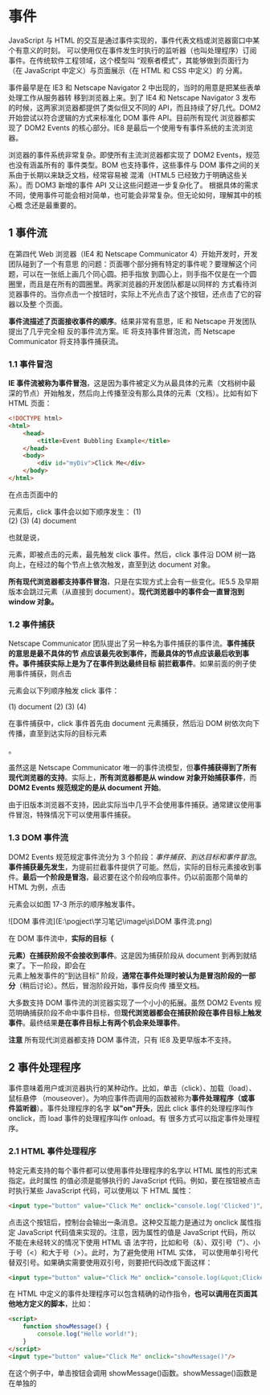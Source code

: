 # 事件

JavaScript 与 HTML 的交互是通过事件实现的，事件代表文档或浏览器窗口中某个有意义的时刻。 可以使用仅在事件发生时执行的监听器（也叫处理程序）订阅事件。在传统软件工程领域，这个模型叫 “观察者模式”，其能够做到页面行为（在 JavaScript 中定义）与页面展示（在 HTML 和 CSS 中定义）的 分离。 

事件最早是在 IE3 和 Netscape Navigator 2 中出现的，当时的用意是把某些表单处理工作从服务器转 移到浏览器上来。到了 IE4 和 Netscape Navigator 3 发布的时候，这两家浏览器都提供了类似但又不同的 API，而且持续了好几代。DOM2 开始尝试以符合逻辑的方式来标准化 DOM 事件 API。目前所有现代 浏览器都实现了 DOM2 Events 的核心部分。IE8 是最后一个使用专有事件系统的主流浏览器。 

浏览器的事件系统非常复杂。即使所有主流浏览器都实现了 DOM2 Events，规范也没有涵盖所有的 事件类型。BOM 也支持事件，这些事件与 DOM 事件之间的关系由于长期以来缺乏文档，经常容易被 混淆（HTML5 已经致力于明确这些关系）。而 DOM3 新增的事件 API 又让这些问题进一步复杂化了。 根据具体的需求不同，使用事件可能会相对简单，也可能会非常复杂。但无论如何，理解其中的核心概 念还是最重要的。

## 1 事件流

在第四代 Web 浏览器（IE4 和 Netscape Communicator 4）开始开发时，开发团队碰到了一个有意思 的问题：页面哪个部分拥有特定的事件呢？要理解这个问题，可以在一张纸上画几个同心圆。把手指放 到圆心上，则手指不仅是在一个圆圈里，而且是在所有的圆圈里。两家浏览器的开发团队都是以同样的 方式看待浏览器事件的。当你点击一个按钮时，实际上不光点击了这个按钮，还点击了它的容器以及整 个页面。 

**事件流描述了页面接收事件的顺序**。结果非常有意思，IE 和 Netscape 开发团队提出了几乎完全相 反的事件流方案。IE 将支持事件冒泡流，而 Netscape Communicator 将支持事件捕获流。

### 1.1 事件冒泡

**IE 事件流被称为事件冒泡**，这是因为事件被定义为从最具体的元素（文档树中最深的节点）开始触发，然后向上传播至没有那么具体的元素（文档）。比如有如下 HTML 页面：

```html
<!DOCTYPE html>
<html>
    <head>
    	<title>Event Bubbling Example</title>
    </head>
    <body>
    	<div id="myDiv">Click Me</div>
    </body>
</html>
```

在点击页面中的<div>元素后，click 事件会以如下顺序发生：
(1) <div>
(2) <body>
(3) <html>
(4) document

也就是说，<div>元素，即被点击的元素，最先触发 click 事件。然后，click 事件沿 DOM 树一路向上，在经过的每个节点上依次触发，直至到达 document 对象。

**所有现代浏览器都支持事件冒泡**，只是在实现方式上会有一些变化。IE5.5 及早期版本会跳过<html>元素（从<body>直接到 document）。**现代浏览器中的事件会一直冒泡到 window 对象。**

### 1.2 事件捕获

Netscape Communicator 团队提出了另一种名为事件捕获的事件流。**事件捕获的意思是最不具体的节 点应该最先收到事件，而最具体的节点应该最后收到事件。**事件捕获实际上**是为了在事件到达最终目标 前拦截事件**。如果前面的例子使用事件捕获，则点击<div>元素会以下列顺序触发 click 事件：

(1) document
(2) <html>
(3) <body>
(4) <div>

在事件捕获中，click 事件首先由 document 元素捕获，然后沿 DOM 树依次向下传播，直至到达实际的目标元素<div>。

虽然这是 Netscape Communicator 唯一的事件流模型，但**事件捕获得到了所有现代浏览器的支持**。实际上，**所有浏览器都是从 window 对象开始捕获事件**，而 **DOM2 Events 规范规定的是从 document 开始**。

由于旧版本浏览器不支持，因此实际当中几乎不会使用事件捕获。通常建议使用事件冒泡，特殊情况下可以使用事件捕获。

### 1.3 DOM 事件流

DOM2 Events 规范规定事件流分为 3 个阶段：*事件捕获、到达目标和事件冒泡*。**事件捕获最先发生**，为提前拦截事件提供了可能。然后，实际的目标元素接收到事件。**最后一个阶段是冒泡**，最迟要在这个阶段响应事件。仍以前面那个简单的 HTML 为例，点击<div>元素会以如图 17-3 所示的顺序触发事件。

![DOM 事件流](E:\pogject\学习笔记\image\js\DOM 事件流.png)

在 DOM 事件流中，**实际的目标（<div>元素）在捕获阶段不会接收到事件**。这是因为捕获阶段从 document 到<html>再到<body>就结束了。下一阶段，即会在<div>元素上触发事件的“到达目标” 阶段，**通常在事件处理时被认为是冒泡阶段的一部分**（稍后讨论）。然后，冒泡阶段开始，事件反向传 播至文档。

大多数支持 DOM 事件流的浏览器实现了一个小小的拓展。虽然 DOM2 Events 规范明确捕获阶段不命中事件目标，但**现代浏览器都会在捕获阶段在事件目标上触发事件**。最终结果**是在事件目标上有两个机会来处理事件**。

**注意** 所有现代浏览器都支持 DOM 事件流，只有 IE8 及更早版本不支持。

## 2 事件处理程序

事件意味着用户或浏览器执行的某种动作。比如，单击（click）、加载（load）、鼠标悬停 （mouseover）。为响应事件而调用的函数被称为**事件处理程序（或事件监听器**）。事件处理程序的名字 **以"on"开头**，因此 click 事件的处理程序叫作 onclick，而 load 事件的处理程序叫作 onload。有 很多方式可以指定事件处理程序。

### 2.1 HTML 事件处理程序

特定元素支持的每个事件都可以使用事件处理程序的名字以 HTML 属性的形式来指定。此时属性 的值必须是能够执行的 JavaScript 代码。例如，要在按钮被点击时执行某些 JavaScript 代码，可以使用以 下 HTML 属性：

```html
<input type="button" value="Click Me" onclick="console.log('Clicked')"/>
```

点击这个按钮后，控制台会输出一条消息。这种交互能力是通过为 onclick 属性指定 JavaScript 代码值来实现的。注意，因为属性的值是 JavaScript 代码，所以不能在未经转义的情况下使用 HTML 语 法字符，比如和号（&）、双引号（"）、小于号（<）和大于号（>）。此时，为了避免使用 HTML 实体， 可以使用单引号代替双引号。如果确实需要使用双引号，则要把代码改成下面这样：

```html
<input type="button" value="Click Me" onclick="console.log(&quot;Clicked&quot;)"/>
```

在 HTML 中定义的事件处理程序可以包含精确的动作指令，**也可以调用在页面其他地方定义的脚本**，比如：

```html
<script>
    function showMessage() {
    	console.log("Hello world!");
    }
</script>
<input type="button" value="Click Me" onclick="showMessage()"/>
```

在这个例子中，单击按钮会调用 showMessage()函数。showMessage()函数是在单独的<script> 元素中定义的，而且也可以在外部文件中定义。**作为事件处理程序执行的代码可以访问全局作用域中的 一切。** 

以这种方式指定的事件处理程序有一些特殊的地方。首先，**会创建一个函数来封装属性的值**。**这个 函数有一个特殊的局部变量 event，其中保存的就是 event 对象**.

```html
<!-- 输出"click" -->
<input type="button" value="Click Me" onclick="console.log(event.type)">
```

有了这个对象，就不用开发者另外定义其他变量，也不用从包装函数的参数列表中去取了。

在这个函数中，**this 值相当于事件的目标元素**，如下面的例子所示：

```html
<!-- 输出"Click Me" -->
<input type="button" value="Click Me" onclick="console.log(this.value)">
```

这个动态创建的包装函数还有一个特别有意思的地方，就是**其作用域链被扩展了**。在这个函数中，**document 和元素自身的成员都可以被当成局部变量来访问**。这是通过使用 with 实现的：

```js
function() {
    with(document) {
        with(this) {
        	// 属性值
        }
    }
}
```

这意味着**事件处理程序可以更方便地访问自己的属性**。下面的代码与前面的示例功能一样：

```js
<!-- 输出"Click Me" -->
<input type="button" value="Click Me" onclick="console.log(value)">
```

**如果这个元素是一个表单输入框，则作用域链中还会包含表单元素**，事件处理程序对应的函数等价于如下这样：

```js
function() {
    with(document) {
        with(this.form) {
            with(this) {
            	// 属性值
            }
        }
    }
}
```

本质上，经过这样的扩展，**事件处理程序的代码就可以不必引用表单元素**，**而直接访问同一表单中的其他成员了**。下面的例子就展示了这种成员访问模式：

```html
<form method="post">
	<input type="text" name="username" value="">
	<input type="button" value="Echo Username" onclick="console.log(username.value)">
</form>
```

点击这个例子中的按钮会显示出文本框中包含的文本。注意，事件处理程序中的代码直接引用了username。

在 HTML 中指定事件处理程序有一些问题。第一个问题是**时机问题**。有可能 HTML 元素已经显示 在页面上，用户都与其交互了，而事件处理程序的代码还无法执行。比如在前面的例子中，如果 showMessage()函数是在页面后面，在按钮中代码的后面定义的，那么当用户在 showMessage()函数 被定义之前点击按钮时，就会发生错误。为此，大多数 HTML 事件处理程序会封装在 try/catch 块中， 以便在这种情况下静默失败，如下面的例子所示：

```html
<input type="button" value="Click Me" onclick="try{showMessage();}catch(ex) {}">
```

这样，如果在 showMessage()函数被定义之前点击了按钮，就不会发生 JavaScript 错误了，这是因为错误在浏览器收到之前已经被拦截了。

另一个问题是**对事件处理程序作用域链的扩展在不同浏览器中可能导致不同的结果**。不同 JavaScript 引擎中标识符解析的规则存在差异，因此访问无限定的对象成员可能导致错误。 

使用 HTML 指定事件处理程序的最后一个问题是 HTML 与 JavaScript 强耦合。**如果需要修改事件处 理程序，则必须在两个地方，即 HTML 和 JavaScript 中，修改代码**。这也是很多开发者不使用 HTML 事件处理程序，而使用 JavaScript 指定事件处理程序的主要原因。

### 2.2 DOM0 事件处理程序

在 JavaScript 中指定事件处理程序的**传统方式**是**把一个函数赋值给（DOM 元素的）一个事件处理程 序属性**。这也是在第四代 Web 浏览器中开始支持的事件处理程序赋值方法，直到现在所有现代浏览器 仍然都支持此方法，主要原因是简单。要使用 JavaScript 指定事件处理程序，必须先取得要操作对象的 引用。

 **每个元素（包括 window 和 document）都有通常小写的事件处理程序属性**，比如 onclick。只要 把这个属性赋值为一个函数即可：

```js
let btn = document.getElementById("myBtn");
btn.onclick = function() {
	console.log("Clicked");
};
```

这里先从文档中取得按钮，然后给它的 onclick 事件处理程序赋值一个函数。注意，前面的代码 在运行之后才会给事件处理程序赋值。因此如果在页面中上面的代码出现在按钮之后，则有可能出现用 户点击按钮没有反应的情况。 

**像这样使用 DOM0 方式为事件处理程序赋值时，所赋函数被视为元素的方法**。因此，事件处理程 序会在元素的作用域中运行，**即 this 等于元素**。下面的例子演示了使用 this 引用元素本身：

```js
let btn = document.getElementById("myBtn");
btn.onclick = function() {
	console.log(this.id); // "myBtn"
};
```

点击按钮，这段代码会显示元素的 ID。这个 ID 是通过 this.id 获取的。不仅仅是 id，**在事件处 理程序里通过 this 可以访问元素的任何属性和方法**。

以这种方式添加事件处理程序是**注册在事件流的 冒泡阶段**的。 

**通过将事件处理程序属性的值设置为 null，可以移除通过 DOM0 方式添加的事件处理程序**，如下 面的例子所示：

```js
btn.onclick = null; // 移除事件处理程序
```

把事件处理程序设置为 null，**再点击按钮就不会执行任何操作了**。

**注意** 如果事件处理程序是在 HTML 中指定的，则 onclick 属性的值是一个包装相应 HTML 事件处理程序属性值的函数。这些事件处理程序也可以通过在 JavaScript 中将相应 属性设置为 null 来移除。

### 2.3 DOM2 事件处理程序

DOM2 Events 为事件处理程序的赋值和移除定义了两个方法：**addEventListener()和 remove- EventListener()**。这两个方法暴露在所有 DOM 节点上，它们接收 3 个参数：**事件名、事件处理函 数和一个布尔值**，true 表示在捕获阶段调用事件处理程序，**false（默认值）表示在冒泡阶段调用事 件处理程序**。

仍以给按钮添加 click 事件处理程序为例，可以这样写：

```js
let btn = document.getElementById("myBtn");
btn.addEventListener("click", () => {
	console.log(this.id);
}, false);
```

以上代码为按钮添加了会在事件冒泡阶段触发的 onclick 事件处理程序（因为最后一个参数值为 false）。与 DOM0 方式类似，这个事件处理程序同样在被附加到的元素的作用域中运行。**使用 DOM2 方式的主要优势是可以为同一个事件添加多个事件处理程序**。来看下面的例子：

```js
let btn = document.getElementById("myBtn");
btn.addEventListener("click", () => {
	console.log(this.id);
}, false);
btn.addEventListener("click", () => {
	console.log("Hello world!");
}, false);
```

这里给按钮添加了两个事件处理程序。**多个事件处理程序以添加顺序来触发**，因此前面的代码会先 打印元素 ID，然后显示消息“Hello world!”。 

通过 addEventListener()添加的事件处理程序**只能使用 removeEventListener()并传入与添 加时同样的参数来移除**。这**意味着使用 addEventListener()添加的匿名函数无法移除**，如下面的例 子所示：

```js
let btn = document.getElementById("myBtn");
btn.addEventListener("click", () => {
	console.log(this.id);
}, false);

// 其他代码
btn.removeEventListener("click", function() { // 没有效果！
	console.log(this.id);
}, false);
```

这个例子通过 addEventListener()添加了一个匿名函数作为事件处理程序。然后，又以看起来 相同的参数调用了 removeEventListener()。但实际上，第二个参数与传给 addEventListener() 的完全不是一回事。**传给 removeEventListener()的事件处理函数必须与传给 addEventListener() 的是同一个**，如下面的例子所示：

```js
let btn = document.getElementById("myBtn");
let handler = function() {
	console.log(this.id);
};

btn.addEventListener("click", handler, false);
// 其他代码
btn.removeEventListener("click", handler, false); // 有效果！
```

这个例子有效，因为调用 addEventListener()和 removeEventListener()时传入的是同一个 函数。 

大多数情况下，**事件处理程序会被添加到事件流的冒泡阶段**，主要原因是跨浏览器兼容性好。把事 件处理程序注册到捕获阶段通常用于在事件到达其指定目标之前拦截事件。**如果不需要拦截，则不要使 用事件捕获**。

### 2.4 IE 事件处理程序

IE 实现了与 DOM 类似的方法，即 **attachEvent()和 detachEvent()**。这两个方法接收两个同样 的参数：事件处理程序的名字和事件处理函数。因为 IE8 及更早版本只支持事件冒泡，所以使**用 attachEvent()添加的事件处理程序会添加到冒泡阶段**。 

要使用 attachEvent()给按钮添加 click 事件处理程序，可以使用以下代码：

```js
var btn = document.getElementById("myBtn");
btn.attachEvent("onclick",function(){
	console.log("Clicked");
});
```

注意，**attachEvent()的第一个参数是"onclick**"，而不是 DOM 的 addEventListener()方法 的"click"。 

在 IE 中使用 attachEvent()与使用 DOM0 方式的主要区别是事件处理程序的作用域。使用 DOM0 方式时，事件处理程序中的 this 值等于目标元素。而使用 attachEvent()时，事件处理程序**是在全 局作用域中运行的**，因此 **this 等于 window**。来看下面使用 attachEvent()的例子：

```js
var btn = document.getElementById("myBtn");
btn.attachEvent("onclick", function() {
	console.log(this === window); // true
});
```

理解这些差异对编写跨浏览器代码是非常重要的。

与使用 addEventListener()一样，使用 attachEvent()方法也可以给一个元素添加多个事件处理程序。比如下面的例子：

```js
var btn = document.getElementById("myBtn");
btn.attachEvent("onclick", function() {
	console.log("Clicked");
});
btn.attachEvent("onclick", function() {
	console.log("Hello world!");
});
```

这里调用了两次 attachEvent()，分别给同一个按钮添加了两个不同的事件处理程序。不过，与 DOM 方法不同，这里的事件处理程序会**以添加它们的顺序反向触发**。换句话说，在点击例子中的按钮 后，控制台中会先打印出"Hello world!"，然后再打印出"Clicked"。 

使用 attachEvent()添加的事件处理程序将使用 detachEvent()来移除，只要提供相同的参数。 与使用 DOM 方法类似，作为事件处理程序添加的匿名函数也无法移除。但**只要传给 detachEvent() 方法相同的函数引用，就可以移除**。下面的例子演示了附加和剥离事件：

```js
var btn = document.getElementById("myBtn");
var handler=function(){
	console.log("Clicked");
}
btn.attachEvent("onclick",handler);
//
btn.detachEvent("onclick",handler);
```

这里先把事件处理程序保存到变量 handler，之后又将其传给 detachEvent()来移除事件处理程序。

### 2.5 跨浏览器事件处理程序

为了以跨浏览器兼容的方式处理事件，很多开发者会选择使用一个 JavaScript 库，**其中抽象了不同 浏览器的差异**。有些开发者也可能会自己编写代码，以便使用最合适的事件处理手段。自己编写跨浏览 器事件处理代码也很简单，主要依赖能力检测。要确保事件处理代码具有最大兼容性，**只需要让代码在 冒泡阶段运行即可**。 

为此，需要先创建一个 **addHandler()方法**。这个方法的任务是根据需要分别使用 DOM0 方式、 DOM2 方式或 IE 方式来添加事件处理程序。这个方法会在 EventUtil 对象（本章示例使用的对象）上 添加一个方法，以实现跨浏览器事件处理。添加的这个 addHandler()方法接收 3 个参数：目标元素、 事件名和事件处理函数。 

有了 addHandler()，还要写一个也接收同样的 3 个参数的 **removeHandler()**。这个方法的任务 是移除之前添加的事件处理程序，不管是通过何种方式添加的，默认为 DOM0 方式。 

以下就是包含这两个方法的 EventUtil 对象：

```js
var EventUtil={
	addHandler:function(element,type,handler){
		if (element.addEventListener) {
			element.addEventListener(type,handler,false);
		}else if(element.attachEvent){
			element.attachEvent("on"+type,handler);
		}else{
			element["on"+type]=handler;
		}
	},
	removeHandler:function(element,type,handler){
		if (element.removeEventListener) {
			element.removeEventListener(type,handler,false);
		}else if(element.detachEvent){
			element.detachEvent("on"+type,handler);
		}else{
			element["on"+type]=null;
		}
	}
};

```

两个方法都是首先检测传入元素上是否存在 DOM2 方式。如果有 DOM2 方式，就使用该方式，传 入事件类型和事件处理函数，以及表示冒泡阶段的第三个参数 false。否则，如果存在 IE 方式，则使 用该方式。注意这时候必须在事件类型前加上"on"，才能保证在 IE8 及更早版本中有效。**最后是使用 DOM0 方式（在现代浏览器中不会到这一步**）。注意使用 DOM0 方式时使用了中括号计算属性名，并将 事件处理程序或 null 赋给了这个属性。 可以像下面这样使用 EventUtil 对象：

```js
var btn = document.getElementById("myBtn");
var handler=function(){
	console.log("Clicked");
}
EventUtil.addHandler(btn,"click",handler);
//其他代码
EventUtil.removeHandler(btn,"onclick",handler);
```

这里的 addHandler()和 removeHandler()方法**并没有解决所有跨浏览器一致性问题**，比如 **IE 的作用域问题、多个事件处理程序执行顺序问题等**。不过，这两个方法已经实现了跨浏览器添加和移除 事件处理程序。另外也要注意，DOM0 只支持给一个事件添加一个处理程序。好在 DOM0 浏览器已经 很少有人使用了，所以影响应该不大。

## 3 事件对象

在 DOM 中发生事件时，所有相关信息都会被收集并存储在一个名为 **event** 的对象中。这个对象包 含了一些基本信息，比如**导致事件的元素、发生的事件类型，以及可能与特定事件相关的任何其他数据**。 例如，鼠标操作导致的事件会生成鼠标位置信息，而键盘操作导致的事件会生成与被按下的键有关的信 息。所有浏览器都支持这个 event 对象，尽管支持方式不同。

### 3.1 DOM 事件对象

在 DOM 合规的浏览器中，**event 对象是传给事件处理程序的唯一参数**。不管以哪种方式（DOM0 或 DOM2）指定事件处理程序，都会传入这个 event 对象。下面的例子展示了在两种方式下都可以使 用事件对象：

```js
var btn = document.getElementById("myBtn");
btn.onclick = function(event) {
	console.log(event.type); // "click"
};
btn.addEventListener("click", (event) => {
	console.log(event.type); // "click"
}, false);
```

这个例子中的两个事件处理程序都会在控制台打出 event.type 属性包含的事件类型。这个属性中 始终包含被触发事件的类型，如"click"（与传给 addEventListener()和 removeEventListener() 方法的事件名一致）。 

在通过 HTML 属性指定的事件处理程序中，同样可以使用变量 event 引用事件对象。下面的例子 中演示了如何使用这个变量：

```js
<input type="button" value="Click Me" onclick="console.log(event.type)">
```

以这种方式提供 event 对象，可以让 HTML 属性中的代码实现与 JavaScript 函数同样的功能。 

如前所述，**事件对象包含与特定事件相关的属性和方法**。*不同的事件生成的事件对象也会包含不同 的属性和方法*。不过，所有事件对象都会包含下表列出的这些公共属性和方法。

![事件对象公共属性和方法](E:\pogject\学习笔记\image\js\事件对象公共属性和方法.png)

#### this、currentTarget 和 target

在事件处理程序内部，**this 对象始终等于 currentTarget 的值**，而 target 只包含事件的实际 目标。**如果事件处理程序直接添加在了意图的目标，则 this、currentTarget 和 target 的值是一样 的**。下面的例子展示了这两个属性都等于 this 的情形：

```js
var btn = document.getElementById("myBtn");
btn.onclick = function(event) {
	console.log(event.currentTarget===this); // true
	console.log(event.target===this);  //true;
};
```

上面的代码检测了 currentTarget 和 target 的值是否等于 this。因为 click 事件的目标是按 钮，所以这 3 个值是相等的。**如果这个事件处理程序是添加到按钮的父节点（如 document.body）上， 那么它们的值就不一样了**。比如下面的例子在 document.body 上添加了单击处理程序：

```js
var btn = document.getElementById("myBtn");
document.body.onclick = function(event) {
	console.log(event.currentTarget===this); // true
	console.log(event.target===this);  //false;
	console.log(event.currentTarget === document.body); // true
	console.log(this === document.body); // true
	console.log(event.target === document.getElementById("myBtn")); // true
};
```

这种情况下点击按钮，this 和 currentTarget 都等于 document.body，这是**因为它是注册事件 处理程序的元素**。**而 target 属性等于按钮本身，这是因为那才是 click 事件真正的目标**。由于按钮 本身并没有注册事件处理程序，因此 click 事件**冒泡**到 document.body，从而触发了在它上面注册的 处理程序。 

#### type 属性

**type 属性在一个处理程序处理多个事件时很有用**。比如下面的处理程序中就使用了 event.type：

```js
var btn = document.getElementById("myBtn");

let handler=function(event){
	switch(event.type){
		case "click":
			console.log("Clicked");
			break;
		case "mouseover":
			event.target.style.backgroundColor="red";
			break;
		case "mouseout":
			event.target.style.backgroundColor="";
			break;
	}
};

btn.onclick=handler;
btn.onmouseover=handler;
btn.onmouseout=handler;
```

在这个例子中，函数 handler 被用于处理 3 种不同的事件：click、mouseover 和 mouseout。 当按钮被点击时，应该在控制台打印一条消息，如前面的例子所示。而把鼠标放到按钮上，会导致按钮 背景变成红色，接着把鼠标从按钮上移开，背景颜色应该又恢复成默认值。**这个函数使用 event.type 属性确定了事件类型，从而可以做出不同的响应。** 

#### preventDefault()方法和cancelable 属性

**preventDefault()方法用于阻止特定事件的默认动作**。比如，链接的默认行为就是在被单击时导 航到 href 属性指定的 URL。如果想阻止这个导航行为，可以在 onclick 事件处理程序中取消，如下 面的例子所示：

```html
<a href="https://www.baidu.com/" id="myLink" target="_blank">preventDefault</a>
<script type="text/javascript">
let link = document.getElementById("myLink");
link.onclick = function(event) {
	event.preventDefault();
};
</script>
```

任何可以通过 preventDefault()取消默认行为的事件，**其事件对象的 cancelable 属性都会设置为 true。**

#### stopPropagation()方法

**stopPropagation()方法用于立即阻止事件流在 DOM 结构中传播，取消后续的事件捕获或冒泡**。 例如，直接添加到按钮的事件处理程序中调用 stopPropagation()，可以阻止 document.body 上注 册的事件处理程序执行。比如：

```js
var btn = document.getElementById("myBtn");
btn.onclick = function(event) {
	console.log("Clicked");
	event.stopPropagation();
};
document.body.onclick = function(event) {
	console.log("Body clicked");
};
```

如果这个例子中不调用stopPropagation()，那么点击按钮就会打印两条消息。但这里由于click 事件不会传播到 document.body，因此 onclick 事件处理程序永远不会执行。 

####  eventPhase 属性

**eventPhase 属性可用于确定事件流当前所处的阶段**。

- 如果事件处理程序在捕获阶段被调用，则 eventPhase 等于 1；

- 如果事件处理程序在目标上被调用，则 eventPhase 等于 2；

- 如果事件处理程序 在冒泡阶段被调用，则 eventPhase 等于 3。

不过要注意的是，**虽然“到达目标”是在冒泡阶段发生的， 但其 eventPhase 仍然等于 2**。下面的例子展示了 eventPhase 在不同阶段的值：

```js
var btn = document.getElementById("myBtn");
btn.onclick = function(event) {
    //接着，会触发按钮本身的事件处理程序（尽管是注册在冒泡阶段）
	console.log(event.eventPhase);  //2
};
document.body.addEventListener("click", (event) => {
    //首先会触发注册在捕获阶段的 document.body 上的事件处理程序
	console.log(event.eventPhase); // 1
}, true);

document.body.onclick = (event) => {
    //最后触发的是注册在冒泡阶段的 document.body 上的事件处理程序
	console.log(event.eventPhase); // 3
};
```

在这个例子中，点击按钮首先会触发注册在捕获阶段的 document.body 上的事件处理程序， 显示 eventPhase 为 1。接着，会触发按钮本身的事件处理程序（尽管是注册在冒泡阶段），此时显 示 eventPhase 等于 2。最后触发的是注册在冒泡阶段的 document.body 上的事件处理程序，显示 eventPhase 为 3。**而当 eventPhase 等于 2 时，this、target 和 currentTarget 三者相等**。

注意 **event 对象只在事件处理程序执行期间存在，一旦执行完毕，就会被销毁**。

### 3.2 IE 事件对象

与 DOM 事件对象不同， **IE 事件对象可以基于事件处理程序被指定的方式以不同方式来访问**。如果事件处理程序是使用 DOM0 方式指定的，则 event 对象只是 window 对象的一个属性，如下所示：

```js
var btn = document.getElementById("myBtn");
btn.onclick = function() {
    let event = window.event;
    console.log(event.type); // "click"
};
```

这里，window.event 中保存着 event 对象，其 event.type 属性保存着事件类型（IE 的这个属 性的值与 DOM 事件对象中一样）。不过，**如果事件处理程序是使用 attachEvent()指定的，则 event 对象会作为唯一的参数传给处理函数**，如下所示：

```js
var btn = document.getElementById("myBtn");
btn.attachEvent("onclick", function(event) {
	console.log(event.type); // "click"
});
```

**使用 attachEvent()时，event 对象仍然是 window 对象的属性**（像 DOM0 方式那样），只是出 于方便也将其作为参数传入。 

**如果是使用 HTML 属性方式指定的事件处理程序，则 event 对象同样可以通过变量 event 访问**（与 DOM 模型一样）。下面是在 HTML 事件属性中使用 event.type 的例子：

```html
<input type="button" value="Click Me" onclick="console.log(event.type)">
```

I**E 事件对象也包含与导致其创建的特定事件相关的属性和方法，其中很多都与相关的 DOM 属性和 方法对应**。与 DOM 事件对象一样，基于触发的事件类型不同，event 对象中包含的属性和方法也不一 样。不过，所有 IE 事件对象都会包含下表所列的公共属性和方法。

| 属性/方法    | 类 型  | 类 型  | 说 明                                                        |
| ------------ | ------ | ------ | ------------------------------------------------------------ |
| cancelBubble | 布尔值 | 读/写  | 默认为 false，设置为 true 可以取消冒泡（与 DOM 的 stopPropagation()方法相同） |
| returnValue  | 布尔值 | 布尔值 | 默认为 true，设置为 false 可以取消事件默认行为 （与 DOM 的 preventDefault()方法相同） |
| srcElement   | 元素   | 只读   | 事件目标（与 DOM 的 target 属性相同）                        |
| type         | 字符串 | 只读   | 触发的事件类型                                               |

#### srcElement 属性

由于事件处理程序的作用域取决于指定它的方式，**因此 this 值并不总是等于事件目标**。为此，**更 好的方式是使用事件对象的 srcElement 属性代替 this**。下面的例子表明，不同事件对象上的 srcElement 属性中保存的都是事件目标：

```js
var btn = document.getElementById("myBtn");
btn.onclick = function() {
	console.log(window.event.srcElement === this); // true
};
btn.attachEvent("onclick", function(event) {
	console.log(event.srcElement === this); // false
});
```

在第一个以 DOM0 方式指定的事件处理程序中，srcElement 属性等于 this，而在第二个事件处 理程序中（运行在全局作用域下），两个值就不相等了。 

#### returnValue 属性

returnValue 属性等价于 DOM 的 preventDefault()方法，都是用于取消给定事件默认的行为。 **只不过在这里要把 returnValue 设置为 false 才是阻止默认动作**。下面是一个设置该属性的例子：

```js
var link = document.getElementById("myLink");
link.onclick = function() {
	window.event.returnValue = false;
};
```

在这个例子中，returnValue 在 onclick 事件处理程序中被设置为 false，阻止了链接的默认行 为。

#### cancelBubble 属性

与 DOM 不同，没有办法通过 JavaScript 确定事件是否可以被取消。 **cancelBubble 属性与 DOM stopPropagation()方法用途一样，都可以阻止事件冒泡**。因为 IE8 及更早版本不支持捕获阶段，所以只会取消冒泡。stopPropagation()则既取消捕获也取消冒泡。下 面是一个取消冒泡的例子：

```js
var btn = document.getElementById("myBtn");
btn.onclick = function() {
	console.log("Clicked");
	window.event.cancelBubble = true;
};
document.body.onclick = function() {
	console.log("Body clicked");
};
```

通过在按钮的 onclick 事件处理程序中将 cancelBubble 设置为 true，可以阻止事件冒泡到document.body，也就阻止了调用注册在它上面的事件处理程序。于是，点击按钮只会输出一条消息

### 3.3 跨浏览器事件对象

虽然 DOM 和 IE 的事件对象并不相同，但它们有足够的相似性可以实现跨浏览器方案。**DOM 事件对象中包含 IE 事件对象的所有信息和能力，只是形式不同。这些共性可让两种事件模型之间的映射成 为可能**。本章前面的 EventUtil 对象可以像下面这样再添加一些方法：

```js
var EventUtil={
    addHandler:function(element,type,handler){
        if (element.addEventListener) {
            element.addEventListener(type,handler,false);
        }else if(element.attachEvent){
            element.attachEvent("on"+type,handler);
        }else{

            element["on"+type]=handler;
        }
    },
    removeHandler:function(element,type,handler){
        if (element.removeEventListener) {
            element.removeEventListener(type,handler,false);
        }else if(element.detachEvent){
            element.detachEvent("on"+type,handler);
        }else{

            element["on"+type]=null;
        }
    },
    getEvent:function(event){
    	return event ? event : window.event;
    },
    getTarget:function(event){
    	return event.target || event.srcElement;
    },
    preventDefault:function(event){
    	if (event.preventDefault) {
    		event.preventDefault();
    	}else{
    		event.returnValue=false;
    	}
    },
    stopPropagation:function(event){
    	if (event.stopPropagation) {
    		event.stopPropagation();
    	}else{
    		event.cancelBubble=true;
    	}
    }
};
```

这里一共给 EventUtil 增加了 4 个新方法。**首先是 getEvent()**，其返回对 event 对象的引用。 IE 中事件对象的位置不同，而使用这个方法可以不用管事件处理程序是如何指定的，都可以获取到 event 对象。**使用这个方法的前提是，事件处理程序必须接收 event 对象，并把它传给这个方法**。下 面是使用 EventUtil 中这个方法统一获取 event 对象的一个例子：

```js
var btn = document.getElementById("myBtn");
btn.onclick = function(event) {
	event = EventUtil.getEvent(event);
};
```

在 DOM 合规的浏览器中，event 对象会直接传入并返回。而在 IE 中，event 对象可能并没有被 定义（因为使用了 attachEvent()），因此返回 window.event。这样就可以确保无论使用什么浏览器， 都可以获取到事件对象。 

**第二个方法是 getTarget()，其返回事件目标**。在这个方法中，首先检测 event 对象是否存在 target 属性。如果存在就返回这个值；否则，就返回 event.srcElement 属性。下面是使用这个方 法的示例：

```js
btn.onclick = function(event) {
	event = EventUtil.getEvent(event);
    
	let target = EventUtil.getTarget(event);
	console.log(target);
};

```

**第三个方法是 preventDefault()，其用于阻止事件的默认行为**。在传入的 event 对象上，如果 有 preventDefault()方法，就调用这个方法；否则，就将 event.returnValue 设置为 false。下 面是使用这个方法的例子：

```js
let link = document.getElementById("myLink");
link.onclick = function(event) {
	console.log("preventDefault");
	event = EventUtil.getEvent(event);
	EventUtil.preventDefault(event);
};
```

以上代码能在所有主流浏览器中阻止单击链接后跳转到其他页面。这里首先通过 EventUtil. getEvent()获取事件对象，然后又把它传给了 EventUtil.preventDefault()以阻止默认行为。 

**第四个方法 stopPropagation()以类似的方式运行**。同样先检测用于停止事件流的 DOM 方法， 如果没有再使用 cancelBubble 属性。下面是使用这个通用 stopPropagation()方法的示例：

```js
var btn = document.getElementById("myBtn");
btn.onclick = function(event) {

	console.log("Clicked");

	event = EventUtil.getEvent(event);

	let target = EventUtil.getTarget(event);
	console.log(target);

	EventUtil.stopPropagation(event);
};

document.body.onclick = function(event) {
	console.log("Body clicked");
};
```

同样，先通过 EventUtil.getEvent()获取事件对象，然后又把它传给了 EventUtil.stop Propagation()。不过，这个方法在浏览器上可能会停止事件冒泡，也可能会既停止事件冒泡也停止 事件捕获。

```html
<!DOCTYPE html>
<html>
<head>
	<meta charset="utf-8">
	<title>test js</title>
</head>
<body>

	<input type="button" value="Click Me" id="myBtn"><br>
	<a href="https://www.baidu.com/" id="myLink" target="_blank">preventDefault</a>
<script type="text/javascript">
var EventUtil={
    addHandler:function(element,type,handler){
        if (element.addEventListener) {
            element.addEventListener(type,handler,false);
        }else if(element.attachEvent){
            element.attachEvent("on"+type,handler);
        }else{

            element["on"+type]=handler;
        }
    },
    removeHandler:function(element,type,handler){
        if (element.removeEventListener) {
            element.removeEventListener(type,handler,false);
        }else if(element.detachEvent){
            element.detachEvent("on"+type,handler);
        }else{

            element["on"+type]=null;
        }
    },
    getEvent:function(event){
    	return event ? event : window.event;
    },
    getTarget:function(event){
    	return event.target || event.srcElement;
    },
    preventDefault:function(event){
    	if (event.preventDefault) {
    		event.preventDefault();
    	}else{
    		event.returnValue=false;
    	}
    },
    stopPropagation:function(event){
    	if (event.stopPropagation) {
    		event.stopPropagation();
    	}else{
    		event.cancelBubble=true;
    	}
    }
};

var btn = document.getElementById("myBtn");
btn.onclick = function(event) {

	console.log("Clicked");

	event = EventUtil.getEvent(event);

	let target = EventUtil.getTarget(event);
	console.log(target);

	EventUtil.stopPropagation(event);
};

document.body.onclick = function(event) {
	console.log("Body clicked");
};

let link = document.getElementById("myLink");
link.onclick = function(event) {
	console.log("preventDefault");
	event = EventUtil.getEvent(event);
	EventUtil.preventDefault(event);
};

</script>

</body>
</html>
```

## 4 事件类型

Web 浏览器中可以发生很多种事件。如前所述，所发生事件的类型决定了事件对象中会保存什么信息。DOM3 Events 定义了如下事件类型。
- 用户界面事件（UIEvent）：涉及与 BOM 交互的通用浏览器事件。
- 焦点事件（FocusEvent）：在元素获得和失去焦点时触发。
- 鼠标事件（MouseEvent）：使用鼠标在页面上执行某些操作时触发。
- 滚轮事件（WheelEvent）：使用鼠标滚轮（或类似设备）时触发。
- 输入事件（InputEvent）：向文档中输入文本时触发。
- 键盘事件（KeyboardEvent）：使用键盘在页面上执行某些操作时触发。
- 合成事件（CompositionEvent）：在使用某种 IME（Input Method Editor，输入法编辑器）输入字符时触发。

除了这些事件类型之外，HTML5 还定义了另一组事件，而浏览器通常在 DOM 和 BOM 上实现专有事 件。这些专有事件基本上都是根据开发者需求而不是按照规范增加的，因此不同浏览器的实现可能不同。 

DOM3 Events 在 DOM2 Events 基础上重新定义了事件，并增加了新的事件类型。所有主流浏览器 都支持 DOM2 Events 和 DOM3 Events。

### 4.1 用户界面事件

用户界面事件或 UI 事件不一定跟用户操作有关。这类事件在 DOM 规范出现之前就已经以某种形 式存在了，保留它们是为了向后兼容。UI 事件主要有以下几种。 
- DOMActivate：元素被用户通过鼠标或键盘操作激活时触发（比 click 或 keydown 更通用）。 这个事件在 DOM3 Events 中**已经废弃**。因为浏览器实现之间存在差异，所以不要使用它。 
- **load**：**在 window 上当页面加载完成后触发**，在窗套（<frameset>）上当所有窗格（<frame>） 都加载完成后触发，在<img>元素上当图片加载完成后触发，在<object>元素上当相应对象加 载完成后触发。 
- **unload**：**在 window 上当页面完全卸载后触发**，在窗套上当所有窗格都卸载完成后触发，在 <object>元素上当相应对象卸载完成后触发。 
- **abort**：在<object>元素上当相应对象**加载完成前被用户提前终止下载时**触发。 
- **error**：在 window 上当 JavaScript 报错时触发，在<img>元素上当无法加载指定图片时触发， 在<object>元素上当无法加载相应对象时触发，在窗套上当一个或多个窗格无法完成加载时 触发。 
- **select**：在文本框（<input>或 textarea）上当用户选择了一个或多个字符时触发。 
- **resize**：在 window 或窗格上当窗口或窗格被缩放时触发。 
- **scroll**：当用户滚动包含滚动条的元素时在元素上触发。<body>元素包含已加载页面的滚动条。 

大多数 HTML 事件与 window 对象和表单控件有关。 

除了 DOMActivate，这些事件在 DOM2 Events 中都被归为 HTML Events（DOMActivate 在 DOM2 中仍旧是 UI 事件）。

#### load 事件

**load 事件可能是 JavaScript 中最常用的事件。**在 window 对象上，load 事件会在整个页面（包括 所有外部资源如图片、JavaScript 文件和 CSS 文件）加载完成后触发。可以通过两种方式指定 load 事 件处理程序。第一种是 JavaScript 方式，如下所示：

```js
window.addEventListener("load",(event)=>{
	console.log("loaded!");
});
```

这是使用 addEventListener()方法来指定事件处理程序。与其他事件一样，事件处理程序会接 收到一个 event 对象。**这个 event 对象并没有提供关于这种类型事件的额外信息**，虽然在 DOM 合规 的浏览器中，event.target 会被设置为 document，但在 IE8 之前的版本中，不会设置这个对象的 srcElement 属性。

**第二种指定 load 事件处理程序的方式是向<body>元素添加 onload 属性**，如下所示：

```html
<!DOCTYPE html>
<html>
    <head>
    	<title>Load Event Example</title>
    </head>
    <body onload="console.log('Loaded!')">
    </body>
</html>
```

**一般来说，任何在 window 上发生的事件，都可以通过给<body>元素上对应的属性赋值来指定**， **这是因为 HTML 中没有 window 元素**。这实际上是为了保证向后兼容的一个策略，但在所有浏览器中都 能得到很好的支持。**实际开发中要尽量使用 JavaScript 方式。** 

注意 根据 DOM2 Events，**load 事件应该在 document** 而非 window 上**触发**。可是为了 向后兼容，所有浏览器都在 window 上实现了 load 事件。 

**图片上也会触发 load 事件**，包括 DOM中的图片和非 DOM中的图片。可以在 HTML中直接给<img> 元素的 onload 属性指定事件处理程序，比如：

```html
<img src="bg2.jpg" onload="console.log('Image loaded.')">
```

这个例子会在图片加载完成后输出一条消息。同样，使用 JavaScript 也可以为图片指定事件处理程序：

```js
let image = document.getElementById("myImage");
image.addEventListener("load", (event) => {
	console.log(event.target.src);  //file:///E:/pogject/js/bg2.jpg
});
```

这里使用 JavaScript 为图片指定了 load 事件处理程序。处理程序会接收到 event 对象，虽然这个 对象上没有多少有用的信息。这个事件的目标是<img>元素，因此可以直接从 event.target.src 属 性中取得图片地址并打印出来。 

在通过 JavaScript 创建新<img>元素时，也可以给这个元素指定一个在加载完成后执行的事件处理 程序。**在这里，关键是要在赋值 src 属性前指定事件处理程序**，如下所示：

```js
window.addEventListener("load", () => {
	let image = document.createElement("img");
	image.addEventListener("load", (event) => {
		console.log(event.target.src);
	});
	document.body.appendChild(image);
	image.src = "bg2.jpg";
});
```

这个例子首先为 window 指定了一个 load 事件处理程序。因为示例涉及向 DOM 中添加新元素， 所以必须确保页面已经加载完成。**如果在页面加载完成之前操作 document.body，则会导致错误**。然 后，代码创建了一个新的<img>元素，并为这个元素设置了 load 事件处理程序。最后，才把这个元素 添加到文档中并指定了其 src 属性。

**注意，下载图片并不一定要把<img>元素添加到文档，只要给它设 置了 src 属性就会立即开始下载。** 

同样的技术也适用于 DOM0 的 Image 对象。在 DOM 出现之前，客户端都使用 Image 对象预先加 载图片。可以像使用前面（通过 createElement()方法创建）的<img>元素一样使用 Image 对象，只 是不能把后者添加到 DOM 树。下面的例子**使用新 Image 对象实现了图片预加载**：

```js
window.addEventListener("load", () => {
	let image = new Image();
	image.addEventListener("load", (event) => {
		console.log("Image loaded!");
		console.log(event.target.src);
	});
	image.src = "bg2.jpg";
});
```

这里调用 Image 构造函数创建了一个新图片，并给它设置了事件处理程序。**有些浏览器会把 Image 对象实现为<img>元素**，但并非所有浏览器都如此。所以最好把它们看成是两个东西。 

注意 在 IE8 及早期版本中，如果图片没有添加到 DOM 文档中，则 load 事件发生时不 会生成 event 对象。对未被添加到文档中的<img>元素以及 Image 对象来说都是这样。 IE9 修复了这个问题。 

还有一些元素也以非标准的方式支持 load 事件。**<script>元素会在 JavaScript 文件加载完成后触 发 load 事件，从而可以动态检测**。**与图片不同，要下载 JavaScript 文件必须同时指定 src 属性并把 <script>元素添加到文档中**。因此指定事件处理程序和指定 src 属性的顺序在这里并不重要。下面的 代码展示了如何给动态创建的<script>元素指定事件处理程序：

```js
window.addEventListener("load", () => {
	let script=document.createElement("script");
	script.addEventListener("load",(event)=>{
		console.log("loaded");
	});
	script.src="jscode.js";
	document.body.appendChild(script);
});
```

**这里 event 对象的 target 属性在大多数浏览器中是<script>节点**。IE8及更早版本不支持<script> 元素触发 load 事件。 

**IE 和 Opera 支持<link>元素触发 load 事件，因而支持动态检测样式表是否加载完成**。下面的代码 展示了如何设置这样的事件处理程序：

```js
window.addEventListener("load", () => {
	let link = document.createElement("link");
	link.type = "text/css";
	link.rel= "stylesheet";
	link.addEventListener("load", (event) => {
		console.log("css loaded");
	});
	link.href = "example.css";
document.getElementsByTagName("head")[0].appendChild(link);
});
```

**与<script>节点一样，在指定 href 属性并把<link>节点添加到文档之前不会下载样式表**。

#### unload 事件

与 load 事件相对的是 unload 事件，**unload 事件会在文档卸载完成后触发**。unload 事件一般是 在从一个页面导航到另一个页面时触发，**最常用于清理引用，以避免内存泄漏**。与 load 事件类似， unload 事件处理程序也有两种指定方式。第一种是 JavaScript 方式，如下所示：

```js
window.addEventListener("unload", (event) => {
	console.log("Unloaded!");
});
```

**这个事件生成的 event 对象在 DOM 合规的浏览器中只有 target 属性（值为 document）**。IE8 及更早版本在这个事件上不提供 srcElement 属性。 

第二种方式与 load 事件类似，就是给<body>元素添加 onunload 属性：

```html
<!DOCTYPE html>
<html>
    <head>
        <title>Unload Event Example</title>
    </head>
    <body onunload="console.log('Unloaded!')">
    </body>
</html>
```

无论使用何种方式，都要注意事件处理程序中的代码。**因为 unload 事件是在页面卸载完成后触发的，所以不能使用页面加载后才有的对象**。此时要访问 DOM 或修改页面外观都会导致错误。

注意 根据 DOM2 Events，**unload 事件应该在<body>**而非 window 上**触发**。可是为了向后兼容，所有浏览器都在 window 上实现了 unload 事件。

#### resize 事件

**当浏览器窗口被缩放到新高度或宽度时，会触发 resize 事件**。这个事件在 window 上触发，因此 可以通过 JavaScript 在 window 上或者为<body>元素添加 onresize 属性来指定事件处理程序。优先使 用 JavaScript 方式：

```js
window.addEventListener("resize", (event) => {
	console.log("Resized!");
});
```

**类似于其他在 window 上发生的事件，此时会生成 event 对象**，且这个对象的 target 属性**在 DOM 合规的浏览器中是 documen**t。而 IE8 及更早版本中并没有提供可用的属性。 

不同浏览器在决定何时触发 resize 事件上存在重要差异。IE、Safari、Chrome 和 Opera 会在窗口 缩放超过 1 像素时触发 resize 事件，然后随着用户缩放浏览器窗口不断触发。Firefox 早期版本则只在 用户停止缩放浏览器窗口时触发 resize 事件。**无论如何，都应该避免在这个事件处理程序中执行过多 计算**。否则可能由于执行过于频繁而导致浏览器响应明确变慢。 

**注意 浏览器窗口在最大化和最小化时也会触发 resize 事件**。

#### scroll 事件

**虽然 scroll 事件发生在 window 上**，但**实际上反映的是页面中相应元素的变化**。在混杂模式下， 可以通过<body>元素检测 scrollLeft 和 scrollTop 属性的变化。而在标准模式下，这些变化在除 早期版的 Safari 之外的所有浏览器中都发生在<html>元素上（早期版的 Safari 在<body>上跟踪滚动位 置）。下面的代码演示了如何处理这些差异：

```js
window.addEventListener("scroll", (event) => {
	if (document.compatMode == "CSS1Compat") {
		console.log(document.documentElement.scrollTop);
	} else {
		console.log(document.body.scrollTop);
	}
});
```

以上事件处理程序会在页面滚动时**输出垂直方向上滚动的距离**，而且适用于不同渲染模式。因为 Safari 3.1 之前不支持 document.compatMode，所以早期版本会走第二个分支。 

**类似于 resize，scroll 事件也会随着文档滚动而重复触发**，**因此最好保持事件处理程序的代码 尽可能简单**。

### 4.2 焦点事件

焦点事件在页面元素获得或失去焦点时触发。这些事件可以与 document.hasFocus()和 document.activeElement 一起为开发者提供用户在页面中导航的信息。焦点事件有以下 6 种。

- **blur**：当元素失去焦点时触发。**这个事件不冒泡**，所有浏览器都支持。
- DOMFocusIn：当元素获得焦点时触发。这个事件**是 focus 的冒泡版**。Opera 唯一支持这个事件的主流浏览器。DOM3 Events 废弃了 DOMFocusIn，推荐 focusin。
- DOMFocusOut：当元素失去焦点时触发。这个事件是 **blur 的通用版**。Opera 是唯一支持这个事件的主流浏览器。DOM3 Events 废弃了 DOMFocusOut，推荐 focusout。
- **focus**：当元素获得焦点时触发。这个事件**不冒泡**，所有浏览器都支持。
- **focusin**：当元素获得焦点时触发。这个事件是 **focus 的冒泡版**。
- **focusout**：当元素失去焦点时触发。这个事件是 **blur 的通用版**。

焦点事件中的两个主要事件是 focus 和 blur，这两个事件在 JavaScript 早期就得到了浏览器支持。 它们最大的问题是不冒泡。这导致 IE后来又增加了 focusin 和 focusout，Opera又增加了 DOMFocusIn 和 DOMFocusOut。**IE 新增的这两个事件已经被 DOM3 Events 标准化**。 

当焦点从页面中的一个元素移到另一个元素上时，会依次发生如下事件。

(1) focuscout 在失去焦点的元素上触发。
(2) focusin 在获得焦点的元素上触发。
(3) blur 在失去焦点的元素上触发。
(4) DOMFocusOut 在失去焦点的元素上触发。
(5) focus 在获得焦点的元素上触发。
(6) DOMFocusIn 在获得焦点的元素上触发。

其中，blur、DOMFocusOut 和 focusout 的事件目标是**失去焦点的元素**，而 focus、DOMFocusIn和 focusin 的事件目标是**获得焦点的元素**。

### 4.3 鼠标和滚轮事件

鼠标事件是 Web 开发中最常用的一组事件，这是因为鼠标是用户的主要定位设备。DOM3 Events定义了 9 种鼠标事件。

- click：在用户单击鼠标主键（通常是左键）或按键盘回车键时触发。这主要是基于无障碍的考 虑，让键盘和鼠标都可以触发 onclick 事件处理程序。 
- dblclick：在用户双击鼠标主键（通常是左键）时触发。这个事件不是在 DOM2 Events 中定义 的，但得到了很好的支持，DOM3 Events 将其进行了标准化。 
- mousedown：在用户按下任意鼠标键时触发。这个事件不能通过键盘触发。 
- mouseenter：在用户把鼠标光标从元素外部移到元素内部时触发。这个事件**不冒泡**，也不会在 光标经过后代元素时触发。mouseenter 事件不是在 DOM2 Events 中定义的，而是 DOM3 Events 中新增的事件。 
- mouseleave：在用户把鼠标光标从元素内部移到元素外部时触发。这个事件**不冒泡**，也不会在 光标经过后代元素时触发。mouseleave 事件不是在 DOM2 Events 中定义的，而是 DOM3 Events 中新增的事件。 
- mousemove：在鼠标光标在元素上移动时反复触发。这个事件不能通过键盘触发。 
- mouseout：在用户把鼠标光标从一个元素移到另一个元素上时触发。移到的元素可以是原始元 素的外部元素，也可以是原始元素的子元素。这个事件不能通过键盘触发。 
- mouseover：在用户把鼠标光标从元素外部移到元素内部时触发。这个事件不能通过键盘触发。 
- mouseup：在用户释放鼠标键时触发。这个事件不能通过键盘触发。

页面中的所有元素都支持鼠标事件。**除了 mouseenter 和 mouseleave，所有鼠标事件都会冒泡**，都可以被取消，而这会影响浏览器的默认行为。

**由于事件之间存在关系，因此取消鼠标事件的默认行为也会影响其他事件**。

比如，click 事件触发的前提是 mousedown 事件触发后，紧接着又在同一个元素上触发了 mouseup 事件。如果 mousedown 和 mouseup 中的任意一个事件被取消，那么 click 事件就不会触发。类似地， 两次连续的 click 事件会导致 dblclick 事件触发。只要有任何逻辑阻止了这两个 click 事件发生（比 如取消其中一个 click 事件或者取消 mousedown 或 mouseup 事件中的任一个），dblclick 事件就不 会发生。这 4 个事件永远会按照如下顺序触发：

(1) mousedown
(2) mouseup
(3) click
(4) mousedown
(5) mouseup
(6) click
(7) dblclick

**click 和 dblclick 在触发前都依赖其他事件触发**，**mousedown 和 mouseup 则不会受其他事件影响**。

IE8 及更早版本的实现中有个问题，这会导致双击事件跳过第二次 mousedown 和 click 事件。相应的顺序变成了：

(1) mousedown
(2) mouseup
(3) click
(4) mouseup
(5) dblclick

鼠标事件在 DOM3 Events 中对应的类型是"MouseEvent"，而不是"MouseEvents"。

鼠标事件还有一个名为滚轮事件的子类别。滚轮事件只有一个事件 mousewheel，反映的是鼠标滚轮或带滚轮的类似设备上滚轮的交互。

#### 客户端坐标

鼠标事件都是在浏览器视口中的某个位置上发生的。**这些信息被保存在 event 对象的 clientX 和clientY 属性中。**这两个属性表示事件发生时鼠标光标在视口中的坐标，所有浏览器都支持。

可以通过下面的方式获取鼠标事件的客户端坐标：

```js
	let div=document.getElementById("myDiv");
	div.addEventListener("click",(event)=>{
		console.log(` Client coordinates: ${event.clientX}, ${event.clientY}`);
	});
```

这个例子为<div>元素指定了一个 onclick 事件处理程序。当元素被点击时，会显示事件发生时 鼠标光标在**客户端视口**中的坐标。**注意客户端坐标不考虑页面滚动，因此这两个值并不代表鼠标在页面 上的位置。**

#### 页面坐标

**客户端坐标**是事件发生时鼠标光标在客户端视口中的坐标，而**页面坐标**是事件发生时鼠标光标在页 面上的坐标，通过 event 对象的 pageX 和 pageY 可以获取。这两个属性表示鼠标光标在页面上的位置， 因此反映的是光标到页面而非视口左边与上边的距离。

可以像下面这样取得鼠标事件的页面坐标：

```js
	let div=document.getElementById("myDiv");
	div.addEventListener("click",(event)=>{
		console.log(` Client coordinates: ${event.clientX}, ${event.clientY}`);
		console.log(`Page coordinates: ${event.pageX}, ${event.pageY}`);
	});
```

**在页面没有滚动时**，**pageX 和 pageY 与 clientX 和 clientY 的值相同**。

IE8 及更早版本没有在 event 对象上暴露页面坐标。不过，**可以通过客户端坐标和滚动信息计算出 来**。滚动信息可以从 document.body（混杂模式）或 document.documentElement（标准模式）的 scrollLeft 和 scrollTop 属性获取。计算过程如下所示：

```js
	let div=document.getElementById("myDiv");
	div.addEventListener("click",(event)=>{
		let pageX=event.pageX,pageY=event.pageY;
		if (pageX===undefined) {
			pageX=event.clientX+(document.body.scrollLeft || document.documentElement.scrollLeft);
		}
		if (pageY===undefined) {
			pageY=event.clientY+(document.body.scrollTop || document.documentElement.scrollTop);
		}
		console.log(`Client coordinates: ${event.clientX}, ${event.clientY}`);
		console.log(`Page coordinates: ${pageX}, ${pageY}`);
	});

```

#### 屏幕坐标

鼠标事件不仅是在浏览器窗口中发生的，也是在整个屏幕上发生的。可以通过 event 对象的**screenX 和 screenY 属性获取鼠标光标在屏幕上的坐标**。

可以像下面这样获取鼠标事件的屏幕坐标：

```js
	let div=document.getElementById("myDiv");
	div.addEventListener("click",(event)=>{
		console.log(` Client coordinates: ${event.clientX}, ${event.clientY}`);
		console.log(`Page coordinates: ${event.pageX}, ${event.pageY}`);
		console.log(`Screen coordinates: ${event.screenX}, ${event.screenY}`);
	});
```

与前面的例子类似，这段代码也为<div>元素指定了 onclick 事件处理程序。当元素被点击时，会通过控制台打印出事件的屏幕坐标。

#### 修饰键

虽然鼠标事件主要是通过鼠标触发的，但有时候要确定用户想实现的操作，还要考虑键盘按键的状 态。键盘上的**修饰键** Shift、Ctrl、Alt 和 Meta 经常用于修改鼠标事件的行为。**DOM 规定了 4 个属性来表 示这几个修饰键的状态：shiftKey、ctrlKey、altKey 和 metaKey。**这几属性会在各自对应的**修饰 键被按下时包含布尔值 true**，没有被按下时包含 **false**。在鼠标事件发生的，可以通过这几个属性来 检测修饰键是否被按下。来看下面的例子，其中在 click 事件发生时检测了每个修饰键的状态：

```js
	let div=document.getElementById("myDiv");
	div.addEventListener("click",(event)=>{
		let keys=new Array();
		if (event.shiftKey) {
			keys.push("shift");
		}
		if (event.ctrlKey) {
			keys.push("ctrl");
		}
		if (event.altKey) {
			keys.push("alt");
		}
		if (event.metaKey) {
			keys.push("meta");
		}
		console.log("keys: "+keys.join(","));
		//console.log(event);
		let {ctrlKey,altKey,shiftKey,metaKey}=event;  //解构
						console.log("ctrlKey:"+ctrlKey+",altKey:"+altKey+",shiftKey:"+shiftKey+",metaKey:"+metaKey);
        
	});

```

在这个例子中，onclick 事件处理程序检查了不同修饰键的状态。keys 数组中包含了在事件发生 时被按下的修饰键的名称。每个对应属性为 true 的修饰键的名称都会添加到 keys 中。最后，事件处 理程序会输出所有键的名称。

**注意 现代浏览器支持所有这 4 个修饰键**。IE8 及更早版本不支持 metaKey 属性。

#### 相关元素

对 mouseover 和 mouseout 事件而言，还存在与事件相关的其他元素。这两个事件都涉及从一个 元素的边界之内把光标移到另一个元素的边界之内。**对 mouseover 事件来说，事件的主要目标是获得 光标的元素，相关元素是失去光标的元素**。类似地，**对 mouseout 事件来说，事件的主要目标是失去光 标的元素，而相关元素是获得光标的元素。**来看下面的例子：

```html
<body>
	<div id="myDiv"></div>
    
	<input type="button" value="Click Me" id="myBtn"><br>
	<a href="https://www.baidu.com/" id="myLink" target="_blank">preventDefault</a>
<script type="text/javascript">
	let div=document.getElementById("myDiv");
	div.addEventListener("click",(event)=>{
		
	});
</script>
</body>
```

这个页面中只包含一个<div>元素。如果光标开始在<div>元素上，然后从它上面移出，则<div> 元素上会触发 mouseout 事件，**相关元素为<body>元素**。与此同时，<body>元素上会触发 mouseover 事件，相关元素是<div>元素。 

DOM 通过 event 对象的 **relatedTarget 属性**提供了相关元素的信息。**这个属性只有在 mouseover 和 mouseout 事件发生时才包含值，其他所有事件的这个属性的值都是 null。**IE8 及更早版本不支持 relatedTarget 属性，但提供了其他的可以访问到相关元素的属性。在 mouseover 事件触发时，IE 会提供 **fromElement 属性**，其中包含相关元素。而在 mouseout 事件触发时，IE 会提供 **toElement 属性**，其中包含相关元素。（IE9 支持所有这些属性。）因此，可以在 EventUtil 中增加一个通用的获 取相关属性的方法：

```js
var EventUtil={
    addHandler:function(element,type,handler){
        if (element.addEventListener) {
            element.addEventListener(type,handler,false);
        }else if(element.attachEvent){
            element.attachEvent("on"+type,handler);
        }else{

            element["on"+type]=handler;
        }
    },
    removeHandler:function(element,type,handler){
        if (element.removeEventListener) {
            element.removeEventListener(type,handler,false);
        }else if(element.detachEvent){
            element.detachEvent("on"+type,handler);
        }else{

            element["on"+type]=null;
        }
    },
    getEvent:function(event){
        return event ? event : window.event;
    },
    getTarget:function(event){
        return event.target || event.srcElement;
    },
    preventDefault:function(event){
        if (event.preventDefault) {
            event.preventDefault();
        }else{
            event.returnValue=false;
        }
    },
    stopPropagation:function(event){
        if (event.stopPropagation) {
            event.stopPropagation();
        }else{
            event.cancelBubble=true;
        }
    },
    getRelatedTarget:function(event){
        if (event.relatedTarget) {
            return event.relatedTarget;
        }else if(event.toElement){
            return event.toElement;
        }else if(event.fromElement){
            return event.fromElement;
        }else{
            return null;
        }
    }
};
```

与前面介绍的其他跨浏览器方法一样，这个方法同样使用特性检测来确定要返回哪个值。可以像下面这样使用 EventUtil.getRelatedTarget()方法：

```js
	let div=document.getElementById("myDiv");
	div.addEventListener("mouseout",(event)=>{
		let target=event.target;
		let relatedTarget=EventUtil.getRelatedTarget(event);
		console.log(`Moused out of ${target.tagName} to ${relatedTarget.tagName}`);
	});
```

这个例子在<div>元素上注册了 mouseout 事件处理程序。**当事件触发时，就会打印出一条消息说明鼠标从哪个元素移出，移到了哪个元素上。**

#### 鼠标按键

只有在元素上单击鼠标主键（或按下键盘上的回车键）时 click 事件才会触发，因此按键信息并 不是必需的。**对 mousedown 和 mouseup 事件**来说，event 对象上会有一个 **button 属性**，表示按下或 释放的是哪个按键。DOM 为这个 button 属性定义了 3 个值：**0 表示鼠标主键、1 表示鼠标中键（通常 也是滚轮键）、2 表示鼠标副键**。按照惯例，鼠标主键通常是左边的按键，副键通常是右边的按键。

IE8 及更早版本也提供了 button 属性，但这个属性的值与前面说的完全不同：

- 0，表示没有按下任何键；
- 1，表示按下鼠标主键；
- 2，表示按下鼠标副键；
- 3，表示同时按下鼠标主键、副键；
- 4，表示按下鼠标中键；
- 5，表示同时按下鼠标主键和中键；
- 6，表示同时按下鼠标副键和中键；
- 7，表示同时按下 3 个键。

很显然，DOM 定义的 button 属性比 IE 这一套更简单也更有用，毕竟同时按多个鼠标键的情况很 少见。为此，**实践中基本上都以 DOM 的 button 属性为准，**这是因为除 IE8 及更早版本外的所有主流 浏览器都原生支持。主、中、副键的定义非常明确，而 IE 定义的其他情形都可以翻译为按下其中某个 键，而且优先翻译为主键。比如，IE 返回 5 或 7 时，就会对应到 DOM 的 0。

#### 额外事件信息

DOM2 Events 规范在 event 对象上提供了 **detail 属性**，以给出关于事件的更多信息。**对鼠标事 件来说，detail 包含一个数值，表示在给定位置上发生了多少次单击。**单击相当于在同一个像素上发 生一次 mousedown 紧跟一次 mouseup。**detail 的值从 1 开始，每次单击会加 1**。如果鼠标在 mousedown 和 mouseup 之间移动了，**则 detail 会重置为 0。**

IE 还为每个鼠标事件提供了以下额外信息：

- altLeft，布尔值，表示是否按下了左 Alt 键（如果 altLeft 是 true，那么 altKey 也是 true）；
- ctrlLeft，布尔值，表示是否按下了左 Ctrl 键（如果 ctrlLeft 是 true，那么 ctrlKey 也是true）；
- offsetX，光标相对于目标元素边界的 x 坐标；
- offsetY，光标相对于目标元素边界的 y 坐标；
- shiftLeft，布尔值，表示是否按下了左 Shift 键（如果 shiftLeft 是 true，那么 shiftKey也是 true）。

这些属性的作用有限，这是因为只有 IE 支持。而且，它们提供的信息要么没必要，要么可以通过其他方式计算。

#### mousewheel 事件

IE6 首先实现了 mousewheel 事件。之后，Opera、Chrome 和 Safari 也跟着实现了。mousewheel 事件会在用户使用鼠标滚轮时触发，包括在垂直方向上任意滚动。这个事件会在任何元素上触发，并（在 IE8 中）冒泡到 document 和（在所有现代浏览器中）window。**mousewheel 事件**的 event 对象包含 鼠标事件的所有标准信息，此外还有一个名为 wheelDelta 的新属性。**当鼠标滚轮向前滚动时， wheelDelta 每次都是+120；而当鼠标滚轮向后滚动时，wheelDelta 每次都是–120。**

可以为页面上的任何元素或文档添加 onmousewheel 事件处理程序，以处理所有鼠标滚轮交互，比如：

```js
	let div=document.getElementById("myDiv");
	div.addEventListener("mousewheel",(event)=>{
		console.log(event.wheelDelta);  //120  -120
	});
```

这个例子简单地显示了鼠标滚轮事件触发时 wheelDelta 的值。**多数情况下只需知道滚轮滚动的方向，而这通过 wheelDelta 值的符号就可以知道。**

**注意** HTML5 也增加了 mousewheel 事件，以反映大多数浏览器对它的支持。

#### 触摸屏设备

iOS 和 Android 等触摸屏设备的实现大相径庭，因为触摸屏通常不支持鼠标操作。在为触摸屏设备开发时，要记住以下事项。

- 不支持 dblclick 事件。双击浏览器窗口可以放大，但没有办法覆盖这个行为。 
- 单指点触屏幕上的可点击元素会触发 mousemove 事件。如果操作会导致内容变化，则不会再触 发其他事件。如果屏幕上没有变化，则会相继触发 mousedown、mouseup 和 click 事件。点 触不可点击的元素不会触发事件。可点击元素是指点击时有默认动作的元素（如链接）或指定 了 onclick 事件处理程序的元素。 
- mousemove 事件也会触发 mouseover 和 mouseout 事件。 
- 双指点触屏幕并滑动导致页面滚动时会触发 mousewheel 和 scroll 事件。

#### 无障碍问题

如果 Web 应用或网站必须考虑残障人士，特别是使用屏幕阅读器的用户，那么必须小心使用鼠标 事件。如前所述，按回车键可以触发 click 事件，但其他鼠标事件不能通过键盘触发。因此，**建议不 要使用 click 事件之外的其他鼠标事件向用户提示功能或触发代码执行，**这是因为其他鼠标事件会严 格妨碍盲人或视障用户使用。以下是几条使用鼠标事件时应该遵循的无障碍建议。

- **使用 click 事件执行代码**。有人认为，当使用 onmousedown 执行代码时，应用程序会运行得 更快。对视力正常用户来说确实如此。但在屏幕阅读器上，这样会导致代码无法执行，这是因 为屏幕阅读器无法触发 mousedown 事件。
- **不要使用 mouseover 向用户显示新选项**。同样，原因是屏幕阅读器无法触发 mousedown 事件。 如果必须要通过这种方式显示新选项，那么可以考虑显示相同信息的键盘快捷键。 
- **不要使用 dblclick 执行重要的操作**，这是因为键盘不能触发这个事件。

遵循这些简单的建议可以极大提升 Web 应用或网站对残障人士的无障碍性。

### 4.4 键盘与输入事件

